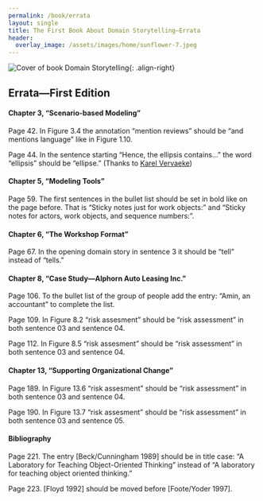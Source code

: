 ```yaml
---
permalink: /book/errata
layout: single
title: The First Book About Domain Storytelling—Errata
header:
  overlay_image: /assets/images/home/sunflower-7.jpeg
---
```


![Cover of book *Domain Storytelling*](https://www.informit.com/ShowCover.aspx?isbn=9780137458912&type=f){: .align-right}

## Errata—First Edition

<!-- ### Prior to the 4th printing -->

#### Chapter 3, “Scenario-based Modeling”

Page 42. In Figure 3.4 the annotation “mention reviews” should be “and mentions language” like in Figure 1.10.

Page 44. In the sentence starting “Hence, the ellipsis contains…” the word “ellipsis” should be “ellipse.” (Thanks to [Karel Vervaeke](https://github.com/karel1980))

#### Chapter 5, “Modeling Tools”

Page 59. The first sentences in the bullet list should be set in bold like on the page before. That is “Sticky notes just for work objects:” and “Sticky notes for actors, work objects, and sequence numbers:”.

#### Chapter 6, “The Workshop Format”

Page 67. In the opening domain story in sentence 3 it should be “tell” instead of “tells.”

#### Chapter 8, “Case Study—Alphorn Auto Leasing Inc.”

Page 106. To the bullet list of the group of people add the entry: “Amin, an accountant” to complete the list.

Page 109. In Figure 8.2 “risk assesment” should be “risk assessment” in both sentence 03 and sentence 04.

Page 112. In Figure 8.5 “risk assesment” should be “risk assessment” in both sentence 03 and sentence 04.

#### Chapter 13, “Supporting Organizational Change”

Page 189. In Figure 13.6 “risk assesment” should be “risk assessment” in both sentence 03 and sentence 04.

Page 190. In Figure 13.7 “risk assesment” should be “risk assessment” in both sentence 03 and sentence 05.

#### Bibliography

Page 221. The entry [Beck/Cunningham 1989] should be in title case: “A Laboratory for Teaching Object-Oriented Thinking” instead of “A laboratory for teaching object oriented thinking.”

Page 223. [Floyd 1992] should be moved before [Foote/Yoder 1997].

